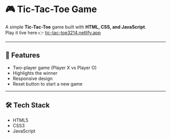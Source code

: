 # 🎮 Tic-Tac-Toe Game

A simple **Tic-Tac-Toe** game built with **HTML, CSS, and JavaScript**.  
Play it live here 👉 [tic-tac-toe3214.netlify.app](https://tic-tac-toe3214.netlify.app/)

---

## 🚀 Features
- Two-player game (Player X vs Player O)
- Highlights the winner
- Responsive design
- Reset button to start a new game

---

## 🛠️ Tech Stack
- HTML5  
- CSS3  
- JavaScript  


